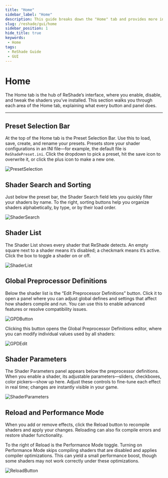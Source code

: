```yaml
---
title: "Home"
sidebar_label: "Home"
description: This guide breaks down the "Home" tab and provides more insight as to what each button or section does.
slug: /reshade/gui/home
sidebar_position: 1
hide_title: true
keywords: 
 - Home
tags:
 - ReShade Guide
 - GUI
---
```


# Home

The Home tab is the hub of ReShade’s interface, where you enable, disable, and tweak the shaders you’ve installed. This section walks you through each area of the Home tab, explaining what every button and panel does.

---

## Preset Selection Bar

At the top of the Home tab is the Preset Selection Bar. Use this to load, save, create, and rename your presets. Presets store your shader configurations in an INI file—for example, the default file is `ReShadePreset.ini`. Click the dropdown to pick a preset, hit the save icon to overwrite it, or click the plus icon to make a new one.

![PresetSelection](https://assets.martysmods.com/reshade/gui/GUIPresetSelector.webp)

## Shader Search and Sorting

Just below the preset bar, the Shader Search field lets you quickly filter your shaders by name. To the right, sorting buttons help you organize shaders alphabetically, by type, or by their load order.

![ShaderSearch](https://assets.martysmods.com/reshade/gui/GUIShaderSearch.webp)

## Shader List

The Shader List shows every shader that ReShade detects. An empty square next to a shader means it’s disabled; a checkmark means it’s active. Click the box to toggle a shader on or off.

![ShaderList](https://assets.martysmods.com/reshade/gui/GUIShaderList.webp)

## Global Preprocessor Definitions

Below the shader list is the “Edit Preprocessor Definitions” button. Click it to open a panel where you can adjust global defines and settings that affect how shaders compile and run. You can use this to enable advanced features or resolve compatibility issues.

![GPDButton](https://assets.martysmods.com/reshade/gui/GUIGlobalPreprocessorDefinitions.webp)

Clicking this button opens the Global Preprocessor Definitions editor, where you can modify individual values used by all shaders:

![GPDEdit](https://assets.martysmods.com/reshade/gui/GUIGlobalPreprocessorDefinitionsEditPanel.webp)

## Shader Parameters

The Shader Parameters panel appears below the preprocessor definitions. When you enable a shader, its adjustable parameters—sliders, checkboxes, color pickers—show up here. Adjust these controls to fine-tune each effect in real time; changes are instantly visible in your game.

![ShaderParameters](https://assets.martysmods.com/reshade/gui/GUIShaderParameters.webp)

## Reload and Performance Mode

When you add or remove effects, click the Reload button to recompile shaders and apply your changes. Reloading can also fix compile errors and restore shader functionality.

To the right of Reload is the Performance Mode toggle. Turning on Performance Mode skips compiling shaders that are disabled and applies compiler optimizations. This can yield a small performance boost, though some shaders may not work correctly under these optimizations.

![ReloadButton](https://assets.martysmods.com/reshade/gui/GUIReloadButton.webp)